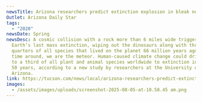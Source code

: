 ```yaml
---
newsTitle: Arizona researchers predict extinction explosion in bleak new study
Outlet: Arizona Daily Star
tags:
  - "2020"
newsDate: Spring
newsDesc: A cosmic collision with a rock more than 6 miles wide triggered
  Earth’s last mass extinction, wiping out the dinosaurs along with three
  quarters of all species that lived on the planet 66 million years ago. This
  time around, we are the meteor. Human-caused climate change could drive close
  to a third of all plant and animal species worldwide to extinction in the next
  50 years, according to a new study by researchers at the University of
  Arizona.
link: https://tucson.com/news/local/arizona-researchers-predict-extinction-explosion-in-bleak-new-study/article_cb9db6d2-dbef-542e-9a76-9de794b59003.html
images:
  - /assets/images/uploads/screenshot-2025-08-05-at-10.58.45 am.png
---
```

